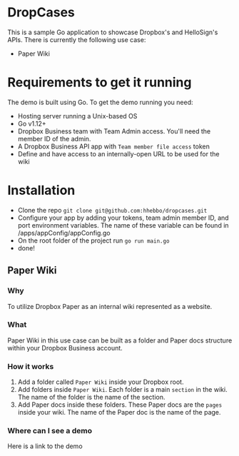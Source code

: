 # DropCases
This is a sample Go application to showcase Dropbox's and HelloSign's APIs.
There is currently the following use case:
- Paper Wiki

# Requirements to get it running
The demo is built using Go. To get the demo running you need:
- Hosting server running a Unix-based OS
- Go v1.12+
- Dropbox Business team with Team Admin access. You'll need the member ID of the admin.
- A Dropbox Business API app with `Team member file access` token
- Define and have access to an internally-open URL to be used for the wiki

# Installation
- Clone the repo `git clone git@github.com:hhebbo/dropcases.git`
- Configure your app by adding your tokens, team admin member ID, and port environment variables. The name of these variable can be found in /apps/appConfig/appConfig.go
- On the root folder of the project run `go run main.go`
- done!

## Paper Wiki
### Why
To utilize Dropbox Paper as an internal wiki represented as a website.

### What
Paper Wiki in this use case can be built as a folder and Paper docs structure within your Dropbox Business account.

### How it works
1. Add a folder called `Paper Wiki` inside your Dropbox root.
2. Add folders inside `Paper Wiki`. Each folder is a main `section` in the wiki. The name of the folder is the name of the section.
3. Add Paper docs inside these folders. These Paper docs are the `pages` inside your wiki. The name of the Paper doc is the name of the page.

###  Where can I see a demo
Here is a link to the demo
